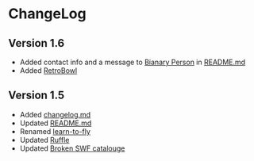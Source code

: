 # ChangeLog

## Version 1.6 

- Added contact info and a message to [Bianary Person](https://github.com/binary-person) in [README.md](/README.md)
- Added [RetroBowl](/retrobowl/)

## Version 1.5

- Added [changelog.md](/changelog.md)
- Updated [README.md](/README.md)
- Renamed [learn-to-fly](/swf/learn-to-fly.swf)
- Updated [Ruffle](/ruffle/)
- Updated [Broken SWF catalouge](/broken-swf/catalougue.md)
